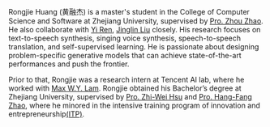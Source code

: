 Rongjie Huang (黄融杰) is a master's student in the College of Computer Science and Software at Zhejiang University, supervised by [Pro. Zhou Zhao](https://person.zju.edu.cn/zhaozhou). He also collaborate with [Yi Ren](https://github.com/RayeRen), [Jinglin Liu](https://github.com/MoonInTheRiver) closely.
His research focuses on text-to-speech synthesis, singing voice synthesis, speech-to-speech translation, and self-supervised learning. He is passionate about designing problem-specific generative models that can achieve state-of-the-art performances and push the frontier. 

Prior to that, Rongjie was a research intern at Tencent AI lab, where he worked with [Max W.Y. Lam](https://github.com/MaxInGaussian). Rongjie obtained his Bachelor’s degree at Zhejiang University, supervised by [Pro. Zhi-Wei Hsu](https://person.zju.edu.cn/0014142) and [Pro. Hang-Fang Zhao](https://person.zju.edu.cn/0012062), where he minored in the intensive training program of innovation and entrepreneurship[(ITP)](http://itper.org/index.php/Index).
